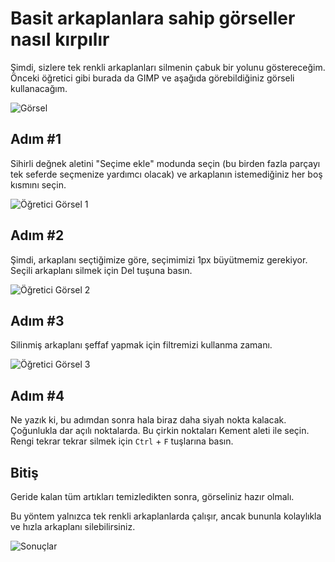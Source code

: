 # Basit arkaplanlara sahip görseller nasıl kırpılır

Şimdi, sizlere tek renkli arkaplanları silmenin çabuk bir yolunu göstereceğim. Önceki öğretici gibi burada da GIMP ve aşağıda görebildiğiniz görseli kullanacağım.

![Görsel](img/CSB-1.png "Görsel")

## Adım \#1

Sihirli değnek aletini "Seçime ekle" modunda seçin (bu birden fazla parçayı tek seferde seçmenize yardımcı olacak) ve arkaplanın istemediğiniz her boş kısmını seçin. 

![Öğretici Görsel 1](img/CSB-2.png "Öğretici Görsel 1")

## Adım \#2

Şimdi, arkaplanı seçtiğimize göre, seçimimizi 1px büyütmemiz gerekiyor. Seçili arkaplanı silmek için Del tuşuna basın.

![Öğretici Görsel 2](img/CSB-3.png "TÖğretici Görsel 2")

## Adım \#3

Silinmiş arkaplanı şeffaf yapmak için filtremizi kullanma zamanı.

![Öğretici Görsel 3](img/CSB-4.png "Öğretici Görsel 4")

## Adım \#4

Ne yazık ki, bu adımdan sonra hala biraz daha siyah nokta kalacak. Çoğunlukla dar açılı noktalarda. Bu çirkin noktaları Kement aleti ile seçin. Rengi tekrar tekrar silmek için `Ctrl` + `F` tuşlarına basın.

## Bitiş

Geride kalan tüm artıkları temizledikten sonra, görseliniz hazır olmalı.

Bu yöntem yalnızca tek renkli arkaplanlarda çalışır, ancak bununla kolaylıkla ve hızla arkaplanı silebilirsiniz.

![Sonuçlar](img/CSB-6.png "Sonuçlar")
